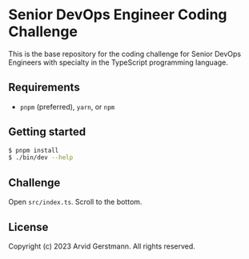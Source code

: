 # Senior DevOps Engineer Coding Challenge

This is the base repository for the coding challenge for Senior DevOps Engineers 
with specialty in the TypeScript programming language.

## Requirements

- `pnpm` (preferred), `yarn`, or `npm`

## Getting started

```bash
$ pnpm install
$ ./bin/dev --help
```

## Challenge

Open `src/index.ts`. Scroll to the bottom.

## License

Copyright (c) 2023 Arvid Gerstmann. All rights reserved.

